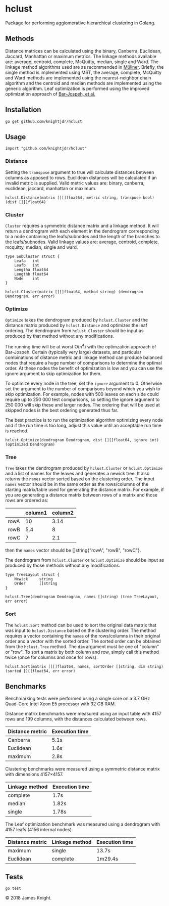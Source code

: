 # hclust

Package for performing agglomerative hierarchical clustering in Golang.

## Methods

Distance matrices can be calculated using the binary, Canberra, Euclidean, Jaccard,
Manhattan or maximum metrics. The linkage methods available are: average, centroid,
complete, McQuitty, median, single and Ward. The linkage method algorithms
used are as recommended in [Müllner](https://arxiv.org/abs/1109.2378). Briefly,
the single method is implemented using MST, the average, complete, McQuitty and
Ward methods are implemented using the nearest-neighbor chain algorithm and the
centroid and median methods are implemented using the generic algorithm. Leaf
optimization is performed using the improved optimization approach of
[Bar-Jospeh, et al.](https://www.ncbi.nlm.nih.gov/pubmed/11472989)

## Installation

`go get github.com/knightjdr/hclust`

## Usage

`import "github.com/knightjdr/hclust"`

### Distance

Setting the `transpose` argument to true will calculate distances between columns
as apposed to rows. Euclidean distances will be calculated if an invalid metric
is supplied. Valid metric values are: binary, canberra, euclidean, jaccard,
manhattan or maximum.

`hclust.Distance(matrix [][]float64, metric string, transpose bool) (dist [][]float64)`

### Cluster

`Cluster` requires a symmetric distance matrix and a linkage method. It will return
a dendrogram with each element in the dendrogram corresponding to a node
containing the leafs/subnodes and the length of the branches to the leafs/subnodes.
Valid linkage values are: average, centroid, complete, mcquitty, median, single and
ward.

```
type SubCluster struct {
	Leafa   int
	Leafb   int
	Lengtha float64
	Lengthb float64
	Node    int
}

hclust.Cluster(matrix [][]float64, method string) (dendrogram Dendrogram, err error)
```

### Optimize

`Optimize` takes the dendrogram produced by `hclust.Cluster` and the distance matrix
produced by `hclust.Distance` and optimizes the leaf ordering. The dendrogram from
`hclust.Cluster` should be input as produced by that method without any modifications.

The running time will be at worst O(n<sup>4</sup>) with the optimzation approach of Bar-Jospeh. 
Certain (typically very large) datasets, and particular combinations of
distance metric and linkage method
can produce balanced nodes that require a huge number of comparisons to determine the
optimal order. At these nodes the benefit of optimization is low and you
can use the ignore argument to skip optimization for them.

To optimize every node in the tree, set the `ignore` argument to 0. Otherwise set the argument
to the number of comparisons beyond which you wish to skip optimization. For example, nodes with
500 leaves on each side could require up to 250 000 test comparisons, so setting the ignore argument
to 250 000 will skip these and larger nodes. The ordering that will be used at skipped nodes
is the best ordering generated thus far.

The best practice is to run the optimization algorithm optimizing every node and if the run time is
too long, adjust this value until an acceptable run time is reached.

`
hclust.Optimize(dendrogram Dendrogram, dist [][]float64, ignore int) (optimized Dendrogram)
`

### Tree

`Tree` takes the dendrogram produced by `hclust.Cluster` or `hclust.Optimize` and a list
of names for the leaves and generates a newick tree. It also returns the `names`
vector sorted based on the clustering order. The input `names` vector should be
in the same order as the rows/columns of the starting matrix/table used for
generating the distance matrix. For example, if you are generating a distance
matrix between rows of a matrix and those rows are ordered as:

|      | column1 | column2 |
| ---- | ------- | ------- |
| rowA | 10      | 3.14		 |
| rowB | 5.4     | 8       |
| rowC | 7       | 2.1     |

then the `names` vector should be []string{"rowA", "rowB", "rowC"}.

The dendrogram from `hclust.Cluster` or `hclust.Optimize` should be input as produced
by those methods without any modifications.

```
type TreeLayout struct {
	Newick     string
	Order      []string
}

hclust.Tree(dendrogram Dendrogram, names []string) (tree TreeLayout, err error)
```

### Sort

The `hclust.Sort` method can be used to sort the original data matrix that was input
to `hclust.Distance` based on the clustering order. The method requires a
vector containing the `names` of the rows/columns in their original order and a vector
with the sorted order. The sorted order can be obtained from the `hclust.Tree` method.
The `dim` argument must be one of "column" or "row". To sort a matrix
by both column and row, simply call this method twice (once for columns and once
for rows).

```
hclust.Sort(matrix [][]float64, names, sortOrder []string, dim string) (sorted [][]float64, err error)
```

## Benchmarks

Benchmarking tests were performed using a single core on a 3.7 GHz Quad-Core
Intel Xeon E5 processor with 32 GB RAM.

Distance matrix benchmarks were measured using an input table with 4157 rows
and 199 columns, with the distances calculated between rows.

| Distance metric  | Execution time  |
| ---------------- | --------------- |
| Canberra         | 5.1s            |
| Euclidean        | 1.6s            |
| maximum          | 2.8s            |

Clustering benchmarks were measured using a symmetric distance matrix with dimensions
4157×4157.

| Linkage method  | Execution time |
| --------------- | -------------- |
| complete        | 1.7s           |
| median          | 1.82s          |
| single          | 1.78s          |

The Leaf optimization benchmark was measured using a dendrogram with 4157 leafs
(4156 internal nodes).

| Distance metric  | Linkage method | Execution time  |
| ---------------- | -------------- | --------------- |
| maximum          | single         | 13.7s           |
| Euclidean        | complete       | 1m29.4s         |

## Tests

`go test`

© 2018 James Knight.
